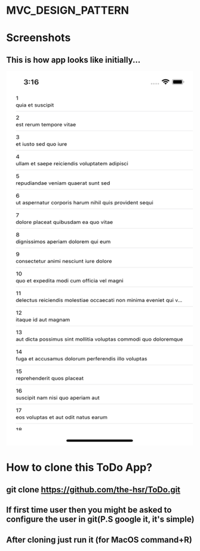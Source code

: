 # MVC_DESIGN_PATTERN

# Screenshots

## This is how app looks like initially...
<img src="Learning/simulator_screenshot_A244D385-439A-4E06-83BE-9EF6FBFED29B.png" width="500" height="1000"/>

# How to clone this ToDo App?
## git clone https://github.com/the-hsr/ToDo.git
## If first time user then you might be asked to configure the user in git(P.S google it, it's simple)
## After cloning just run it (for MacOS command+R)
